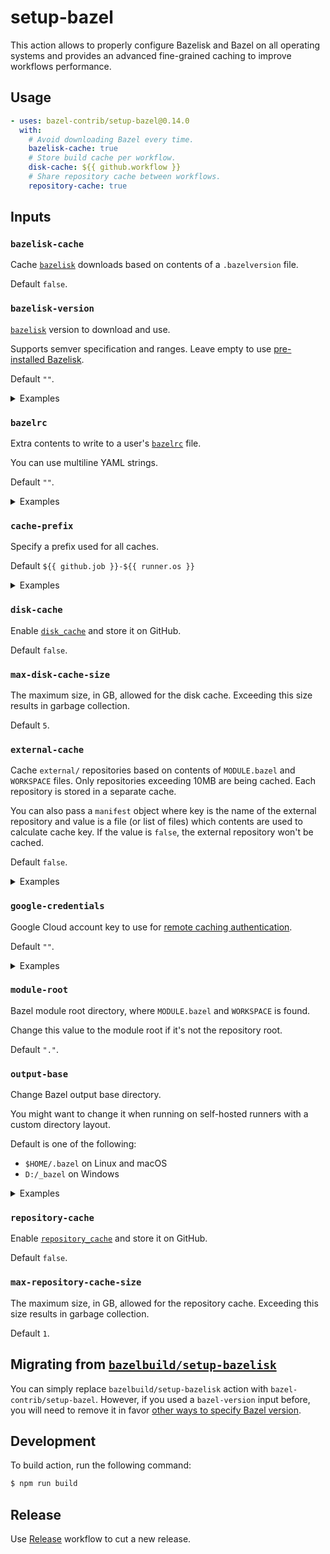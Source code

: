 # setup-bazel

This action allows to properly configure Bazelisk and Bazel on all operating systems
and provides an advanced fine-grained caching to improve workflows performance.

## Usage

```yaml
- uses: bazel-contrib/setup-bazel@0.14.0
  with:
    # Avoid downloading Bazel every time.
    bazelisk-cache: true
    # Store build cache per workflow.
    disk-cache: ${{ github.workflow }}
    # Share repository cache between workflows.
    repository-cache: true
```

## Inputs

### `bazelisk-cache`

Cache [`bazelisk`][1] downloads based on contents of a `.bazelversion` file.

Default `false`.

### `bazelisk-version`

[`bazelisk`][1] version to download and use.

Supports semver specification and ranges.
Leave empty to use [pre-installed Bazelisk][8].

Default `""`.

<details>
  <summary>Examples</summary>

  #### Install Bazelisk 1.x

  ```yaml
  - uses: bazel-contrib/setup-bazel@0.14.0
    with:
      bazelisk-version: 1.x
  ```

  #### Install exact Bazelisk version

  ```yaml
  - uses: bazel-contrib/setup-bazel@0.14.0
    with:
      bazelisk-version: 1.19.0
  ```
</details>

### `bazelrc`

Extra contents to write to a user's [`bazelrc`][4] file.

You can use multiline YAML strings.

Default `""`.

<details>
  <summary>Examples</summary>

  #### Enable Bzlmod

  ```yaml
  - uses: bazel-contrib/setup-bazel@0.14.0
    with:
      bazelrc: common --enable_bzlmod
  ```

  #### Add colors and timestamps

  ```yaml
  - uses: bazel-contrib/setup-bazel@0.14.0
    with:
      bazelrc: |
        build --color=yes
        build --show_timestamps
  ```
</details>

### `cache-prefix`

Specify a prefix used for all caches.

Default `${{ github.job }}-${{ runner.os }}`

<details>
  <summary>Examples</summary>

  #### Using a job matrix

  ```yaml
  my-job:
    strategy:
      matrix:
        os: [ubuntu-22.04, ubuntu-24.04]
        mode: [dbg, opt]
    runs-on: ${{ matrix.os }}
    steps:
      - uses: actions/checkout@v4
      - uses: bazel-contrib/setup-bazel@0.14.0
        with:
          cache-prefix: ${{ matrix.job }}-${{ matrix.os }}-${{ matrix.mode }}
  ```
</details>

### `disk-cache`

Enable [`disk_cache`][2] and store it on GitHub.

Default `false`.

### `max-disk-cache-size`

The maximum size, in GB, allowed for the disk cache.
Exceeding this size results in garbage collection.

Default `5`.

### `external-cache`

Cache `external/` repositories based on contents of `MODULE.bazel` and `WORKSPACE` files.
Only repositories exceeding 10MB are being cached.
Each repository is stored in a separate cache.

You can also pass a `manifest` object where key is the name of the external repository
and value is a file (or list of files) which contents are used to calculate cache key.
If the value is `false`, the external repository won't be cached.

Default `false`.

<details>
  <summary>Examples</summary>

  #### Enable external repositories caches

  ```yaml
  - uses: bazel-contrib/setup-bazel@0.14.0
    with:
      external-cache: true
  ```

  #### Cache NPM repositories based on `package-lock.json` contents

  ```yaml
  - uses: bazel-contrib/setup-bazel@0.14.0
    with:
      external-cache: |
        manifest:
          npm: package-lock.json
  ```

  #### Do not cache Ruby on Windows

  ```yaml
  - uses: bazel-contrib/setup-bazel@0.14.0
    with:
      external-cache: |
        manifest:
          ruby: ${{ runner.os == 'Windows' && 'false' || 'true' }}
  ```
</details>

### `google-credentials`

Google Cloud account key to use for [remote caching authentication][9].

Default `""`.

<details>
  <summary>Examples</summary>

  #### Authenticate via key

  ```yaml
  - uses: bazel-contrib/setup-bazel@0.14.0
    with:
      google-credentials: ${{ secrets.GOOGLE_CLOUD_KEY }}
  ```
</details>

### `module-root`

Bazel module root directory, where `MODULE.bazel` and `WORKSPACE` is found.

Change this value to the module root if it's not the repository root.

Default `"."`.

### `output-base`

Change Bazel output base directory.

You might want to change it when running on self-hosted runners with a custom directory layout.

Default is one of the following:

- `$HOME/.bazel` on Linux and macOS
- `D:/_bazel` on Windows

<details>
  <summary>Examples</summary>

  #### Use `C` drive letter

  ```yaml
  - uses: bazel-contrib/setup-bazel@0.14.0
    with:
      output-base: C:/_bazel
  ```
</details>

### `repository-cache`

Enable [`repository_cache`][3] and store it on GitHub.

Default `false`.

### `max-repository-cache-size`

The maximum size, in GB, allowed for the repository cache.
Exceeding this size results in garbage collection.

Default `1`.

## Migrating from [`bazelbuild/setup-bazelisk`][6]

You can simply replace `bazelbuild/setup-bazelisk` action with `bazel-contrib/setup-bazel`.
However, if you used a `bazel-version` input before, you will need to remove it in favor
[other ways to specify Bazel version][7].

## Development

To build action, run the following command:

```sh
$ npm run build
```

## Release

Use [Release][10] workflow to cut a new release.


[1]: https://github.com/bazelbuild/bazelisk
[2]: https://bazel.build/remote/caching#disk-cache
[3]: https://docs-staging.bazel.build/2338/versions/main/guide.html#the-repository-cache
[4]: https://bazel.build/run/bazelrc
[5]: https://docs.github.com/en/actions/learn-github-actions/contexts#github-context
[6]: https://github.com/bazelbuild/setup-bazelisk
[7]: https://github.com/bazelbuild/bazelisk/blob/master/README.md#how-does-bazelisk-know-which-bazel-version-to-run
[8]: https://github.com/actions/runner-images/pull/490
[9]: https://bazel.build/reference/command-line-reference#flag--google_credentials
[10]: https://github.com/bazel-contrib/setup-bazel/actions/workflows/release.yml
